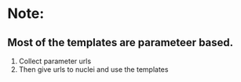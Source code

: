 # Note:
## Most of the templates are parameteer based.
1. Collect parameter urls
2. Then give urls to nuclei and use the templates
